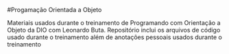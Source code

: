 #Progamação Orientada a Objeto

Materiais usados durante o treinamento de Programando com Orientação a Objeto da DIO com Leonardo Buta. Repositório inclui os arquivos de código usado durante o treinamento além de anotações pessoais usados durante o treinamento
